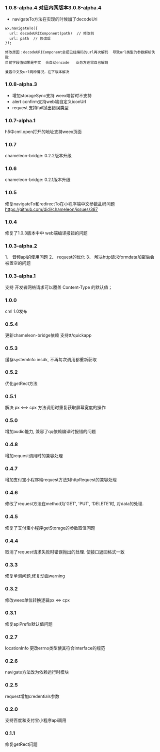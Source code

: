 ### 1.0.8-alpha.4    对应内网版本3.0.8-alpha.4
- navigateTo方法在实现的时候加了decodeUri
```
wx.navigateTo({
  url: decodeURIComponent(path)  // 修改前
  url: path  // 修改后
});

修改原因：decodeURIComponent会把已经编码的url再次解码  导致url类型的参数解析失败
目前字段值如果是中文  会自动encode   业务方还需自己解码

兼容中文及url两种情况，在下版本解决
```

### 1.0.8-alpha.3
- 增加storageSync支持  weex端暂时不支持
- alert confirm支持web端自定义iconUrl
- request 支持fail抛出错误类型

### 1.0.7-alpha.1
h5中cml.open打开的地址支持weex页面

### 1.0.7
chameleon-bridge: 0.2.2版本升级

### 1.0.6
chameleon-bridge: 0.2.1版本升级

### 1.0.5
修复navigateTo和redirectTo在小程序端中文参数乱码问题
https://github.com/didi/chameleon/issues/387

### 1.0.4
修复了1.0.3版本中中  web端编译报错的问题

### 1.0.3-alpha.2

1、 音频api的使用问题
2、 request的优化
3、 解决http请求formdata加密后会被置空的问题

### 1.0.3-alpha.1

支持 开发者网络请求可以覆盖 Content-Type 的默认值；
### 1.0.0
cml 1.0发布

### 0.5.4
更新chameleon-bridge依赖 支持tt/quickapp

### 0.5.3
缓存systemInfo insdk, 不再每次调用都重新获取

### 0.5.2
优化getRect方法

### 0.5.1
解决 px <==> cpx 方法调用时重复获取屏幕宽度的操作

### 0.5.0
增加audio能力, 兼容了qq依赖编译时报错的问题

### 0.4.8
增加request调用时的兼容处理

### 0.4.7
增加支付宝小程序端request方法对httpRequest的兼容处理

### 0.4.6
修改了request方法在method为'GET', 'PUT', 'DELETE'时, 对data的处理.

### 0.4.5
修复了支付宝小程序getStorage的参数取值问题

### 0.4.4
取消了request请求失败时错误抛出的处理. 使接口返回格式一致

### 0.3.3
修复单测问题,修复动画warning

### 0.3.2
修改weex单位转换逻辑px <=> cpx

### 0.3.1
修复apiPrefix默认值问题

### 0.2.7
locationInfo 更改errno类型使其符合interface的规范

### 0.2.6
navigate方法改为依赖运行时模块

### 0.2.5 
request增加credentials参数

### 0.2.0
支持百度和支付宝小程序api调用

### 0.1.1
修复getRect问题
